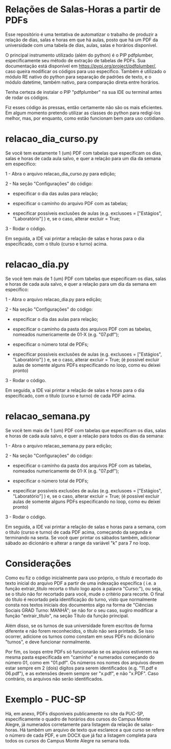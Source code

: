 # Relações de Salas-Horas a partir de PDFs
Esse repositório é uma tentativa de automatizar o trabalho de produzir a relação de dias, salas e horas em que há aulas, posto que há um PDF da universidade com uma tabela de dias, aulas, salas e horários disponível.

O principal instrumento utilizado (além do python) é o PIP pdfplumber, especificamente seu método de extração de tabelas de PDFs. Sua documentação está disponível em https://pypi.org/project/pdfplumber/, caso queira modificar os códigos para uso específico. Também é utilizado o módulo RE nativo do python para separação de padrões de texto, e o módulo datetime, também nativo, para comparação direta entre horários.

Tenha certeza de instalar o PIP "pdfplumber" na sua IDE ou terminal antes de rodar os códigos.

Fiz esses código às pressas, então certamente não são os mais eficientes. Em algum momento pretendo utilizar as classes do python para redigí-los melhor, mas, por enquanto, como estão funcionam bem para uso cotidiano.


# relacao_dia_curso.py
Se você tem exatamente 1 (um) PDF com tabelas que especificam os dias, salas e horas de cada aula salvo, e quer a relação para um dia da semana em específico:

1 - Abra o arquivo relacao_dia_curso.py para edição;

2 - Na seção "Configurações" do código:

* especificar o dia das aulas para relação;

* especificar o caminho do arquivo PDF com as tabelas;

* especificar possíveis exclusões de aulas (e.g. exclusoes = ["Estágios", "Laboratório"] ) e, se o caso, alterar excluir = True;

3 - Rodar o código.

Em seguida, a IDE vai printar a relação de salas e horas para o dia especificado, com o título (curso e turno) acima.


# relacao_dia.py
Se você tem mais de 1 (um) PDF com tabelas que especificam os dias, salas e horas de cada aula salvo, e quer a relação para um dia da semana em específico:

1 - Abra o arquivo relacao_dia.py para edição;

2 - Na seção "Configurações" do código:

* especificar o dia das aulas para relação;

* especificar o caminho da pasta dos arquivos PDF com as tabelas, nomeados numericamente de 01-X (e.g. "07.pdf");

* especificar o número total de PDFs;

* especificar possíveis exclusões de aulas (e.g. exclusoes = ["Estágios", "Laboratório"] ) e, se o caso, alterar excluir = True;
(é possível excluir aulas de somente alguns PDFs especificando no loop, como eu deixei pronto)

3 - Rodar o código.

Em seguida, a IDE vai printar a relação de salas e horas para o dia especificado, com o título (curso e turno) de cada PDF acima.


# relacao_semana.py
Se você tem mais de 1 (um) PDF com tabelas que especificam os dias, salas e horas de cada aula salvo, e quer a relação para todos os dias da semana:

1 - Abra o arquivo relacao_semana.py para edição;

2 - Na seção "Configurações" do código:

* especificar o caminho da pasta dos arquivos PDF com as tabelas, nomeados numericamente de 01-X (e.g. "07.pdf");

* especificar o número total de PDFs;

* especificar possíveis exclusões de aulas (e.g. exclusoes = ["Estágios", "Laboratório"] ) e, se o caso, alterar excluir = True;
(é possível excluir aulas de somente alguns PDFs especificando no loop, como eu deixei pronto)

3 - Rodar o código.

Em seguida, a IDE vai printar a relação de salas e horas para a semana, com o título (curso e turno) de cada PDF acima, começando da segunda e terminando na sexta. Se você quer printar os sábados também, adicionar sábado ao dicionário e alterar a range da variável "k" para 7 no loop.

# Considerações

Como eu fiz o código inicialmente para uso próprio, o título é recortado do texto inicial do arquivo PDF a partir de uma indexação específica ( i.e. a função extrair_titulo recorta o título logo após a palavra "Curso:"), ou seja, se o título não for recortado para você, mude o critério para recorte. O final do título é recortado pela identificação do turno, visto que normalmente consta nos textos iniciais dos documentos algo na forma de "Ciências Sociais GRAD Turno: MANHÃ"; se não for o seu caso, sugiro modificar a função "extrair_título", na seção Título da função principal.

Além disso, se os turnos de sua universidade forem escritos de forma diferente e não forem reconhecidos, o título não será printado. Se isso ocorrer, adicione os turnos como constam em seus PDFs no dicionário "turnos", e deve funcionar normalmente.

Por fim, os loops entre PDFs só funcionarão se os arquivos estiverem na mesma pasta especificada em "caminho" e numerados começando do número 01, como em "01.pdf". Os números nos nomes dos arquivos devem estar sempre em 2 (dois) dígitos para serem identificados (e.g. "11.pdf e 06.pdf"), e as extensões devem sempre ser "x.pdf", e não "x.PDF". Caso contrário, os arquivos não serão identificados.

# Exemplo - PUC-SP

Há, em anexo, PDFs disponíveis publicamente no site da PUC-SP, especificamente o quadro de horários dos cursos do Campus Monte Alegre, já numerados corretamente para listagem da relação de salas-horas. Há também um arquivo de texto que esclarece a que curso se refere o número de cada PDF, e um DOCX que já faz a listagem completa para todos os cursos do Campus Monte Alegre na semana toda.
